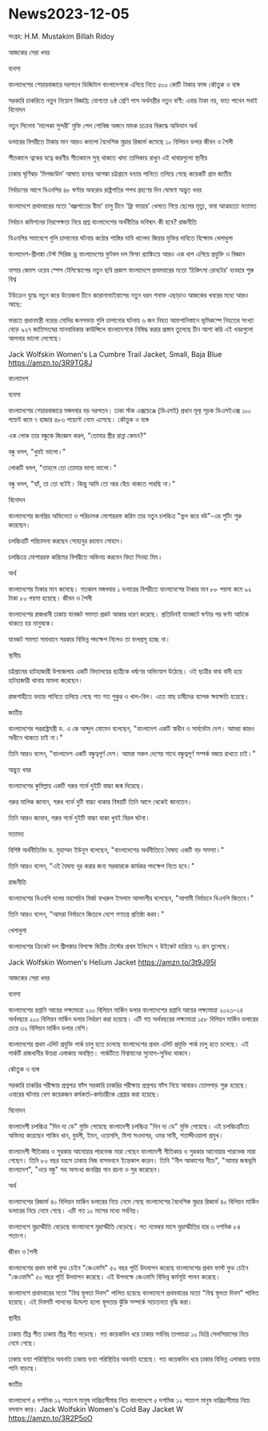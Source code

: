 # News2023-12-05

সংগ্রহ: H.M. Mustakim Billah Ridoy

আজকের সেরা খবর

ব্যবসা

বাংলাদেশের শেয়ারবাজারে দরপতন
ডিজিটাল বাংলাদেশকে এগিয়ে নিতে ৫০০ কোটি টাকার ফান্ড
কৌতুক ও ব্যঙ্গ

সরকারি চাকরিতে নতুন নিয়োগ বিজ্ঞপ্তি: যোগ্যতা ৬ষ্ঠ শ্রেণি পাস
অর্থমন্ত্রীর নতুন বাণী: এবার টাকা নয়, ভাত পাবেন সবাই
বিনোদন

নতুন সিনেমা ‘মালেকা সুন্দরী’ মুক্তি পেল
শোবিজ অঙ্গনে মাদক চক্রের বিরুদ্ধে অভিযান
অর্থ

ডলারের বিপরীতে টাকার মান আরও কমলো
বৈদেশিক মুদ্রার রিজার্ভ কমেছে ১০ বিলিয়ন ডলার
জীবন ও শৈলী

শীতকালে ত্বকের যত্নে করণীয়
শীতকালে সুস্থ থাকতে খাদ্য তালিকায় রাখুন এই খাবারগুলো
স্থানীয়

ঢাকায় ঘূর্ণিঝড় ‘মিগজাউম’ আঘাত হানার আশঙ্কা
চট্টগ্রামে বন্যার পানিতে তলিয়ে গেছে কয়েকটি গ্রাম
জাতীয়

নির্বাচনের আগে বিএনপির ৪৮ ঘণ্টার অবরোধ
রাষ্ট্রপতির শপথ গ্রহণের দিন ঘোষণা
অদ্ভুত খবর

বাংলাদেশে প্রথমবারের মতো ‘বজ্রপাতের বীমা’ চালু
চীনে ‘ফ্রি ফায়ার’ খেলতে গিয়ে ছেলের মৃত্যু, বাবা আত্মহত্যা
মতামত

নির্বাচন কমিশনের নিরপেক্ষতা নিয়ে প্রশ্ন
বাংলাদেশের অর্থনীতির ভবিষ্যৎ কী হবে?
রাজনীতি

বিএনপির সমাবেশে গুলি চালানোর ঘটনায় কঠোর শাস্তির দাবি
খালেদা জিয়ার মুক্তির দাবিতে বিক্ষোভ
খেলাধুলা

বাংলাদেশ-শ্রীলঙ্কা টেস্ট সিরিজ ড্র
বাংলাদেশের ফুটবল দল ফিফা র‌্যাঙ্কিংয়ে আরও এক ধাপ এগিয়ে
প্রযুক্তি ও বিজ্ঞান

নাসার জেমস ওয়েব স্পেস টেলিস্কোপের নতুন ছবি প্রকাশ
বাংলাদেশে প্রথমবারের মতো ‘চিকিৎসা রোবটের’ ব্যবহার শুরু
বিশ্ব

ইউক্রেন যুদ্ধে নতুন করে উত্তেজনা
চীনে করোনাভাইরাসের নতুন ধরন শনাক্ত
এছাড়াও আজকের খবরের মধ্যে আরও আছে:

ভারতে প্রধানমন্ত্রী নরেন্দ্র মোদির জনসভায় গুলি চালানোর ঘটনায় ৬ জন নিহত
আফগানিস্তানে ভূমিকম্পে নিহতের সংখ্যা বেড়ে ৯২৭
জাতিসংঘের মানবাধিকার কাউন্সিলে বাংলাদেশকে নিষিদ্ধ করার প্রস্তাব তুলেছে চীন
আশা করি এই খবরগুলো আপনার ভালো লেগেছে।

Jack Wolfskin Women's La Cumbre Trail Jacket, Small, Baja Blue
https://amzn.to/3R9TG8J


বাংলাদেশ

ব্যবসা

বাংলাদেশের শেয়ারবাজারে মঙ্গলবার বড় দরপতন। ঢাকা স্টক এক্সচেঞ্জে (ডিএসই) প্রধান মূল্য সূচক ডিএসইএক্স ১০০ পয়েন্ট কমে ৭ হাজার ৪৮৩ পয়েন্টে নেমে এসেছে।
কৌতুক ও ব্যঙ্গ

এক লোক তার বন্ধুকে জিজ্ঞেস করল, "তোমার স্ত্রীর রান্না কেমন?"

বন্ধু বলল, "খুবই ভালো।"

লোকটি বলল, "তাহলে তো তোমার ভাগ্য ভালো।"

বন্ধু বলল, "হ্যাঁ, তা তো বটেই। কিন্তু আমি তো আর বেঁচে থাকতে পারছি না।"

বিনোদন

বাংলাদেশের জনপ্রিয় অভিনেতা ও পরিচালক মোশাররফ করিম তার নতুন চলচ্চিত্র "ভুল করে বউ"-এর শুটিং শুরু করেছেন।

চলচ্চিত্রটি পরিচালনা করছেন সোহানুর রহমান সোহান।

চলচ্চিত্রে মোশাররফ করিমের বিপরীতে অভিনয় করবেন বিদ্যা সিনহা মিম।

অর্থ

বাংলাদেশের টাকার মান কমেছে। গতকাল মঙ্গলবার ১ ডলারের বিপরীতে বাংলাদেশের টাকার মান ৮৮ পয়সা কমে ৯২ টাকা ৮০ পয়সা হয়েছে।
জীবন ও শৈলী

বাংলাদেশের রাজধানী ঢাকায় যানজট সমস্যা প্রকট আকার ধারণ করেছে। প্রতিদিনই যানজটে ঘণ্টার পর ঘণ্টা আটকে থাকতে হয় মানুষকে।

যানজট সমস্যা সমাধানে সরকার বিভিন্ন পদক্ষেপ নিলেও তা ফলপ্রসূ হচ্ছে না।

স্থানীয়

চট্টগ্রামের হাটহাজারী উপজেলায় একটি বিদ্যালয়ের ছাত্রীকে ধর্ষণের অভিযোগ উঠেছে। ওই ছাত্রীর বাবা বাদী হয়ে হাটহাজারী থানায় মামলা করেছেন।

রাজশাহীতে বন্যার পানিতে তলিয়ে গেছে শত শত পুকুর ও খাল-বিল। এতে মাছ চাষীদের ব্যাপক ক্ষয়ক্ষতি হয়েছে।

জাতীয়

বাংলাদেশের পররাষ্ট্রমন্ত্রী ড. এ কে আব্দুল মোমেন বলেছেন, "বাংলাদেশ একটি স্বাধীন ও সার্বভৌম দেশ। আমরা কারও অধীনে থাকতে চাই না।"

তিনি আরও বলেন, "বাংলাদেশ একটি বন্ধুত্বপূর্ণ দেশ। আমরা সকল দেশের সাথে বন্ধুত্বপূর্ণ সম্পর্ক বজায় রাখতে চাই।"

অদ্ভুত খবর

বাংলাদেশের কুমিল্লায় একটি গরুর গর্ভে দুইটি বাচ্চা জন্ম দিয়েছে।

গরুর মালিক জানান, গরুর গর্ভে দুটি বাচ্চা থাকার বিষয়টি তিনি আগে থেকেই জানতেন।

তিনি আরও জানান, গরুর গর্ভে দুইটি বাচ্চা থাকা খুবই বিরল ঘটনা।

মতামত

বিশিষ্ট অর্থনীতিবিদ ড. মুহাম্মদ ইউনূস বলেছেন, "বাংলাদেশের অর্থনীতিতে বৈষম্য একটি বড় সমস্যা।"

তিনি আরও বলেন, "এই বৈষম্য দূর করার জন্য সরকারকে কার্যকর পদক্ষেপ নিতে হবে।"

রাজনীতি

বাংলাদেশের বিএনপি দলের মহাসচিব মির্জা ফখরুল ইসলাম আলমগীর বলেছেন, "আগামী নির্বাচনে বিএনপি জিতবে।"

তিনি আরও বলেন, "আমরা নির্বাচনে জিতলে দেশে গণতন্ত্র প্রতিষ্ঠা করব।"

খেলাধুলা

বাংলাদেশের ক্রিকেট দল শ্রীলঙ্কার বিপক্ষে দ্বিতীয় টেস্টের প্রথম ইনিংসে ৭ উইকেট হারিয়ে ৭১ রান তুলেছে।

Jack Wolfskin Women's Helium Jacket
https://amzn.to/3t9J95l

আজকের সেরা খবর

ব্যবসা

বাংলাদেশের রপ্তানি আয়ের লক্ষ্যমাত্রা ২০০ বিলিয়ন মার্কিন ডলার
বাংলাদেশের রপ্তানি আয়ের লক্ষ্যমাত্রা ২০২৩-২৪ অর্থবছরে ২০০ বিলিয়ন মার্কিন ডলার নির্ধারণ করা হয়েছে। এটি গত অর্থবছরের লক্ষ্যমাত্রা ১৫৮ বিলিয়ন মার্কিন ডলারের চেয়ে ৩২ বিলিয়ন মার্কিন ডলার বেশি।

বাংলাদেশের প্রথম এলিট প্রযুক্তি পার্ক চালু হতে চলেছে
বাংলাদেশের প্রথম এলিট প্রযুক্তি পার্ক চালু হতে চলেছে। এই পার্কটি রাজধানীর উত্তরা এলাকায় অবস্থিত। পার্কটিতে বিশ্বমানের সুযোগ-সুবিধা থাকবে।

কৌতুক ও ব্যঙ্গ

সরকারি চাকরির পরীক্ষায় প্রশ্নপত্র ফাঁস
সরকারি চাকরির পরীক্ষায় প্রশ্নপত্র ফাঁস নিয়ে আবারও তোলপাড় শুরু হয়েছে। এবারের ঘটনায় বেশ কয়েকজন কর্মকর্তা-কর্মচারীকে গ্রেপ্তার করা হয়েছে।

বিনোদন

বাংলাদেশী চলচ্চিত্র "দিন দ্য ডে" মুক্তি পেয়েছে
বাংলাদেশী চলচ্চিত্র "দিন দ্য ডে" মুক্তি পেয়েছে। এই চলচ্চিত্রটিতে অভিনয় করেছেন শাকিব খান, বুবলী, ইমন, ওয়েসলি, মিশা সওদাগর, ওমর সানী, শতাব্দীওয়ালা প্রমুখ।

বাংলাদেশী গীতিকার ও সুরকার আনোয়ার পারভেজ মারা গেছেন
বাংলাদেশী গীতিকার ও সুরকার আনোয়ার পারভেজ মারা গেছেন। তিনি ৮০ বছর বয়সে ঢাকায় নিজ বাসভবনে ইন্তেকাল করেন। তিনি "নীল আকাশের নীচে", "আমার জন্মভূমি বাংলাদেশ", "ওরে বন্ধু" সহ অসংখ্য জনপ্রিয় গান রচনা ও সুর করেছেন।

অর্থ

বাংলাদেশের রিজার্ভ ৪০ বিলিয়ন মার্কিন ডলারের নিচে নেমে গেছে
বাংলাদেশের বৈদেশিক মুদ্রার রিজার্ভ ৪০ বিলিয়ন মার্কিন ডলারের নিচে নেমে গেছে। এটি গত ১০ মাসের মধ্যে সর্বনিম্ন।

বাংলাদেশে মুদ্রাস্ফীতি বেড়েছে
বাংলাদেশে মুদ্রাস্ফীতি বেড়েছে। গত নভেম্বর মাসে মুদ্রাস্ফীতির হার ৬ দশমিক ৮৪ শতাংশ।

জীবন ও শৈলী

বাংলাদেশের প্রথম ফাস্ট ফুড চেইন "কেএফসি" ৫০ বছর পূর্তি উদযাপন করেছে
বাংলাদেশের প্রথম ফাস্ট ফুড চেইন "কেএফসি" ৫০ বছর পূর্তি উদযাপন করেছে। এই উপলক্ষে কেএফসি বিভিন্ন কর্মসূচি পালন করেছে।

বাংলাদেশে প্রথমবারের মতো "বিশ্ব স্থূলতা দিবস" পালিত হয়েছে
বাংলাদেশে প্রথমবারের মতো "বিশ্ব স্থূলতা দিবস" পালিত হয়েছে। এই দিবসটি পালনের উদ্দেশ্য হলো স্থূলতার ঝুঁকি সম্পর্কে সচেতনতা বৃদ্ধি করা।

স্থানীয়

ঢাকায় তীব্র শীত
ঢাকায় তীব্র শীত পড়েছে। গত কয়েকদিন ধরে ঢাকার সর্বনিম্ন তাপমাত্রা ১০ ডিগ্রি সেলসিয়াসের নিচে নেমে গেছে।

ঢাকায় বন্যা পরিস্থিতির অবনতি
ঢাকায় বন্যা পরিস্থিতির অবনতি হয়েছে। গত কয়েকদিন ধরে ঢাকার বিভিন্ন এলাকায় বন্যার পানি বাড়ছে।

জাতীয়

বাংলাদেশে ৫ দশমিক ১২ শতাংশ মানুষ দারিদ্র্যসীমার নিচে
বাংলাদেশে ৫ দশমিক ১২ শতাংশ মানুষ দারিদ্র্যসীমার নিচে বসবাস করে।
Jack Wolfskin Women's Cold Bay Jacket W
https://amzn.to/3R2P5oO
